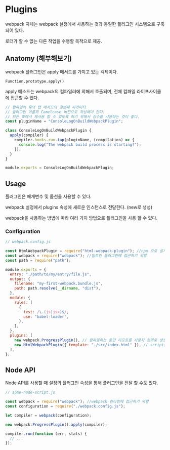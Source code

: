 # Plugins

webpack 자체는 webpack 설정에서 사용하는 것과 동일한 플러그인 시스템으로 구축되어 있다.

로더가 할 수 없는 다른 작업을 수행할 목적으로 제공.

## Anatomy (해부해보기)

webpack 플러그인은 apply 메서드를 가지고 있는 객체이다.

`Function.prototype.apply()`

apply 메소드는 webpack의 컴파일러에 의해서 호출되며, 전체 컴파일 라이프사이클에 접근할 수 있다.

```javascript
// 컴파일러 훅의 탭 메서드의 첫번째 파라미터
// 플러그인 이름의 Camelcase 버전으로 작성해야 한다.
// 모든 훅에서 재사용 할 수 있도록 하기 위해서 상수를 사용하는 것이 좋다.
const pluginName = "ConsoleLogOnBuildWebpackPlugin";

class ConsoleLogOnBuildWebpackPlugin {
  apply(compiler) {
    compiler.hooks.run.tap(pluginName, (compilation) => {
      console.log("The webpack build process is starting!");
    });
  }
}

module.exports = ConsoleLogOnBuildWebpackPlugin;
```

## Usage

플러그인은 매개변수 및 옵션을 사용할 수 있다.

webpack 설정에서 plugins 속성에 새로운 인스턴스로 전달한다. (new로 생성)

webpack을 사용하는 방법에 따라 여러 가지 방법으로 플러그인을 사용 할 수 있다.

### Configuration

```javascript
// webpack.config.js

const HtmlWebpackPlugin = require("html-webpack-plugin"); //npm 으로 설치됨
const webpack = require("webpack"); //빌트인 플러그인에 접근하기 위함
const path = require("path");

module.exports = {
  entry: "./path/to/my/entry/file.js",
  output: {
    filename: "my-first-webpack.bundle.js",
    path: path.resolve(__dirname, "dist"),
  },
  module: {
    rules: [
      {
        test: /\.(js|jsx)$/,
        use: "babel-loader",
      },
    ],
  },
  plugins: [
    new webpack.ProgressPlugin(), // 컴파일하는 동안 리포트를 사용자 정의로 생성 할 수 있다.
    new HtmlWebpackPlugin({ template: "./src/index.html" }), // script를 사용하여 my-first-webpack.bundle.js 파일을 포함하는 HTML 파일을 생성
  ],
};
```

## Node API

Node API를 사용할 때 설정의 플러그인 속성을 통해 플러그인을 전달 할 수도 있다.

```javascript
// some-node-script.js

const webpack = require("webpack"); //webpack 런타임에 접근하기 위함
const configuration = require("./webpack.config.js");

let compiler = webpack(configuration);

new webpack.ProgressPlugin().apply(compiler);

compiler.run(function (err, stats) {
  // ...
});
```

